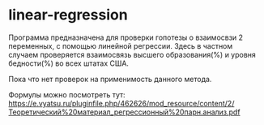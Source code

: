 # linear-regression
Программа предназначена для проверки гопотезы о взаимосвзи 2 переменных, с помощью линейной регрессии.
Здесь в частном случаем проверяется взаимосвязь высшего образования(%) и уровня бедности(%) во всех штатах США.

Пока что нет проверок на применимость данного метода.

Формулы можно посмотреть тут: https://e.vyatsu.ru/pluginfile.php/462626/mod_resource/content/2/Теоретический%20материал_регрессионный%20парн.анализ.pdf
